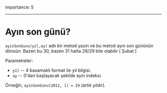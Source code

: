 importance: 5

---

# Ayın son günü?

`ayinSonGunu(yil,ay)` adlı bir metod yazın ve bu metod ayın son gününün dönsün. Bazen bu 30, bazen 31 hatta 28/29 bile olabilir ( Şubat )

Parametreler:

- `yil` -- 4 basamaklı format ile yıl bilgisi.
- `ay` -- 0'dan başlayacak şekilde ayın indeksi.

Örneğin, `ayinSonGunu(2012, 1) = 29` (artık yıldır).
